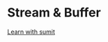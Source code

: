 # Stream & Buffer  
[Learn with sumit](https://www.youtube.com/watch?v=BPdRVquo5pg&list=PLHiZ4m8vCp9PHnOIT7gd30PCBoYCpGoQM&index=6)
